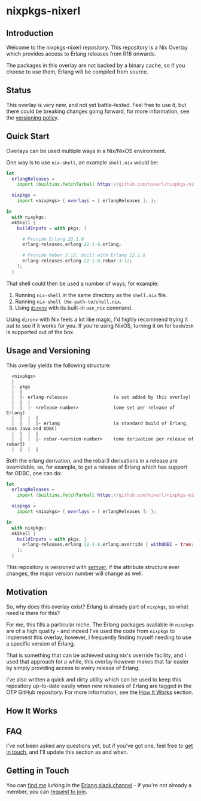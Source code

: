 # nixpkgs-nixerl

## Introduction

Welcome to the nixpkgs-nixerl repository. This repository is
a Nix Overlay which provides access to Erlang releases from
R18 onwards.

The packages in this overlay are not backed by a binary cache,
so if you choose to use them, Erlang will be compiled from source.

## Status

This overlay is very new, and not yet battle-tested. Feel
free to use it, but there could be breaking changes going forward,
for more information, see the [versioning policy](#usage-and-versioning).

## Quick Start

Overlays can be used multiple ways in a Nix/NixOS environment.

One way is to use `nix-shell`, an example `shell.nix` would be:

```nix
let
  erlangReleases =
    import (builtins.fetchTarball https://github.com/nixerl/nixpkgs-nixerl/archive/v1.0.0-devel.tar.gz);

  nixpkgs =
    import <nixpkgs> { overlays = [ erlangReleases ]; };

in
  with nixpkgs;
  mkShell {
    buildInputs = with pkgs; [

      # Provide Erlang 22.1.8
      erlang-releases.erlang-22-1-8.erlang;

      # Provide Rebar 3.12, built with Erlang 22.1.8
      erlang-releases.erlang-22-1-8.rebar-3-12;
    ];
  }
```

That shell could then be used a number of ways, for example:
1. Running `nix-shell` in the same directory as the `shell.nix` file.
2. Running `nix-shell the-path-to/shell.nix`.
3. Using [`direnv`][direnv] with its built-in `use_nix` command.

Using `direnv` with Nix feels a lot like magic, I'd highly recommend
trying it out to see if it works for you. If you're using NixOS, turning
it on for `bash`/`zsh` is supported out of the box.

## Usage and Versioning

This overlay yields the following structure:

```
  <nixpkgs>
  |
  |- pkgs
  |  |
  |  |- erlang-releases                 (a set added by this overlay)
  |  |  |
  |  |  |- <release-number>             (one set per release of Erlang)
  |  |  |  |
  |  |  |  |- erlang                    (a standard build of Erlang, sans Java and ODBC)
  |  |  |  |
  |  |  |  |- rebar-<version-number>    (one derivation per release of rebar3)
  |  |  |  |
```

Both the erlang derivation, and the rebar3 derivations in a release are overridable, so,
for example, to get a release of Erlang which has support for ODBC, one can do:

```nix
let
  erlangReleases =
    import (builtins.fetchTarball https://github.com/nixerl/nixpkgs-nixerl/archive/v1.0.0-devel.tar.gz);

  nixpkgs =
    import <nixpkgs> { overlays = [ erlangReleases ]; };

in
  with nixpkgs;
  mkShell {
    buildInputs = with pkgs; [
      erlang-releases.erlang-22-1-8.erlang.override { withODBC = true; };
    ];
  }
```

This repository is versioned with [semver][semver], if the attribute structure ever
changes, the major version number will change as well.


## Motivation

So, why does this overlay exist? Erlang is already part of `nixpkgs`, so
what need is there for this?

For me, this fills a particular niche. The Erlang packages available in
`nixpkgs` are of a high quality - and indeed I've used the code from
`nixpkgs` to implement this overlay, however, I frequently finding myself
needing to use a specific version of Erlang.

That is something that can be achieved using nix's override facility,
and I used that approach for a while, this overlay however makes that
far easier by simply providing access to every release of Erlang.

I've also written a quick and dirty utility which can be used to keep
this repository up-to-date easily when new releases of Erlang are
tagged in the OTP GitHub repository. For more information, see
the [How It Works](#how-it-works) section.


## How It Works

## FAQ

I've not been asked any questions yet, but if you've got one, feel
free to [get in touch](#getting-in-touch), and I'll update this section as and when.

## Getting in Touch

You can [find me][erlang-slack-channel-profile] lurking in the [Erlang slack channel][erlang-slack-channel] -
if you're not already a member, you can [request to join][erlang-slack-channel-join].




[erlang-slack-channel]: https://erlanger.slack.com/
[erlang-slack-channel-join]: https://bit.ly/ErlangSlack
[erlang-slack-channel-profile]: https://erlanger.slack.com/team/U0ZGJ4H8U
[direnv]: https://direnv.net/
[semver]: https://semver.org/

